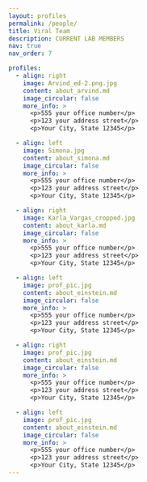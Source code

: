 ```yaml
---
layout: profiles
permalink: /people/
title: Viral Team
description: CURRENT LAB MEMBERS
nav: true
nav_order: 7

profiles:
  - align: right
    image: Arvind_ed-2.png.jpg
    content: about_arvind.md
    image_circular: false
    more_info: >
      <p>555 your office number</p>
      <p>123 your address street</p>
      <p>Your City, State 12345</p>

  - align: left
    image: Simona.jpg
    content: about_simona.md
    image_circular: false
    more_info: >
      <p>555 your office number</p>
      <p>123 your address street</p>
      <p>Your City, State 12345</p>

  - align: right
    image: Karla_Vargas_cropped.jpg
    content: about_karla.md
    image_circular: false
    more_info: >
      <p>555 your office number</p>
      <p>123 your address street</p>
      <p>Your City, State 12345</p>

  - align: left
    image: prof_pic.jpg
    content: about_einstein.md
    image_circular: false
    more_info: >
      <p>555 your office number</p>
      <p>123 your address street</p>
      <p>Your City, State 12345</p>

  - align: right
    image: prof_pic.jpg
    content: about_einstein.md
    image_circular: false
    more_info: >
      <p>555 your office number</p>
      <p>123 your address street</p>
      <p>Your City, State 12345</p>

  - align: left
    image: prof_pic.jpg
    content: about_einstein.md
    image_circular: false
    more_info: >
      <p>555 your office number</p>
      <p>123 your address street</p>
      <p>Your City, State 12345</p>
---
```

